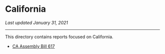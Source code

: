 # California

_Last updated January 31, 2021_

----

This directory contains reports focused on California.

* [CA Assembly Bill 617](./AB_617.md)

